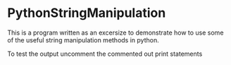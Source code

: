 # PythonStringManipulation
This is a program written as an excersize to demonstrate how to use some of the useful string manipulation methods in python.

To test the output uncomment the commented out print statements
